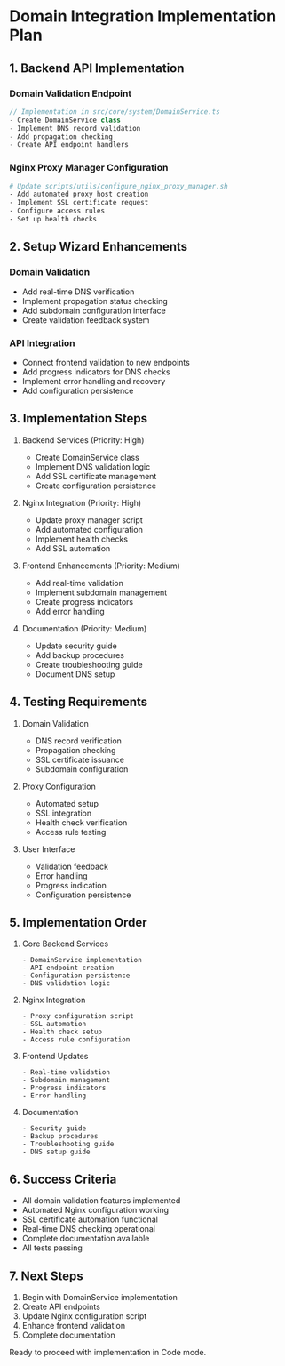 # Domain Integration Implementation Plan

## 1. Backend API Implementation

### Domain Validation Endpoint
```typescript
// Implementation in src/core/system/DomainService.ts
- Create DomainService class
- Implement DNS record validation
- Add propagation checking
- Create API endpoint handlers
```

### Nginx Proxy Manager Configuration
```bash
# Update scripts/utils/configure_nginx_proxy_manager.sh
- Add automated proxy host creation
- Implement SSL certificate request
- Configure access rules
- Set up health checks
```

## 2. Setup Wizard Enhancements

### Domain Validation
- Add real-time DNS verification
- Implement propagation status checking
- Add subdomain configuration interface
- Create validation feedback system

### API Integration
- Connect frontend validation to new endpoints
- Add progress indicators for DNS checks
- Implement error handling and recovery
- Add configuration persistence

## 3. Implementation Steps

1. Backend Services (Priority: High)
   - Create DomainService class
   - Implement DNS validation logic
   - Add SSL certificate management
   - Create configuration persistence

2. Nginx Integration (Priority: High)
   - Update proxy manager script
   - Add automated configuration
   - Implement health checks
   - Add SSL automation

3. Frontend Enhancements (Priority: Medium)
   - Add real-time validation
   - Implement subdomain management
   - Create progress indicators
   - Add error handling

4. Documentation (Priority: Medium)
   - Update security guide
   - Add backup procedures
   - Create troubleshooting guide
   - Document DNS setup

## 4. Testing Requirements

1. Domain Validation
   - DNS record verification
   - Propagation checking
   - SSL certificate issuance
   - Subdomain configuration

2. Proxy Configuration
   - Automated setup
   - SSL integration
   - Health check verification
   - Access rule testing

3. User Interface
   - Validation feedback
   - Error handling
   - Progress indication
   - Configuration persistence

## 5. Implementation Order

1. Core Backend Services
   ```
   - DomainService implementation
   - API endpoint creation
   - Configuration persistence
   - DNS validation logic
   ```

2. Nginx Integration
   ```
   - Proxy configuration script
   - SSL automation
   - Health check setup
   - Access rule configuration
   ```

3. Frontend Updates
   ```
   - Real-time validation
   - Subdomain management
   - Progress indicators
   - Error handling
   ```

4. Documentation
   ```
   - Security guide
   - Backup procedures
   - Troubleshooting guide
   - DNS setup guide
   ```

## 6. Success Criteria

- All domain validation features implemented
- Automated Nginx configuration working
- SSL certificate automation functional
- Real-time DNS checking operational
- Complete documentation available
- All tests passing

## 7. Next Steps

1. Begin with DomainService implementation
2. Create API endpoints
3. Update Nginx configuration script
4. Enhance frontend validation
5. Complete documentation

Ready to proceed with implementation in Code mode.